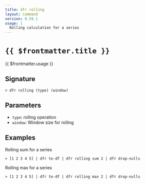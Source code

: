 ```yaml
---
title: dfr rolling
layout: command
version: 0.59.1
usage: |
  Rolling calculation for a series
---
```


# `{{ $frontmatter.title }}`

<div style='white-space: pre-wrap;'>{{ $frontmatter.usage }}</div>

## Signature

`> dfr rolling (type) (window)`

## Parameters

- `type`: rolling operation
- `window`: Window size for rolling

## Examples

Rolling sum for a series

```shell
> [1 2 3 4 5] | dfr to-df | dfr rolling sum 2 | dfr drop-nulls
```

Rolling max for a series

```shell
> [1 2 3 4 5] | dfr to-df | dfr rolling max 2 | dfr drop-nulls
```
